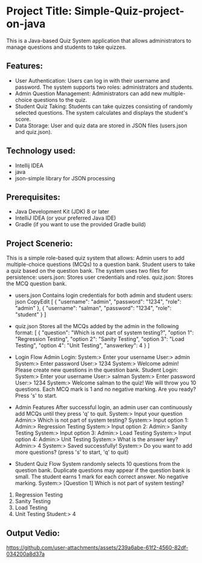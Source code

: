 # Project Title: Simple-Quiz-project-on-java
This is a Java-based Quiz System application that allows administrators to manage questions and students to take quizzes.

## Features:
- User Authentication: Users can log in with their username and password. The system supports two roles: administrators and students.
- Admin Question Management: Administrators can add new multiple-choice questions to the quiz.
- Student Quiz Taking: Students can take quizzes consisting of randomly selected questions. The system calculates and displays the student's score.
- Data Storage: User and quiz data are stored in JSON files (users.json and quiz.json).
  
## Technology used:
- Intellij IDEA
- java
- json-simple library for JSON processing
  
## Prerequisites:
- Java Development Kit (JDK) 8 or later
- IntelliJ IDEA (or your preferred Java IDE)
- Gradle (if you want to use the provided Gradle build)

## Project Scenerio:
This is a simple role-based quiz system that allows:
Admin users to add multiple-choice questions (MCQs) to a question bank.
Student users to take a quiz based on the question bank.
The system uses two files for persistence:
users.json: Stores user credentials and roles.
quiz.json: Stores the MCQ question bank.

- users.json
Contains login credentials for both admin and student users:
json
CopyEdit
[
  { "username": "admin", "password": "1234", "role": "admin" },
  { "username": "salman", "password": "1234", "role": "student" }
]
- quiz.json
Stores all the MCQs added by the admin in the following format:
[
  {
    "question": "Which is not part of system testing?",
    "option 1": "Regression Testing",
    "option 2": "Sanity Testing",
    "option 3": "Load Testing",
    "option 4": "Unit Testing",
    "answerkey": 4
  }
]

- Login Flow
Admin Login:
System:> Enter your username
User:> admin
System:> Enter password
User:> 1234
System:> Welcome admin! Please create new questions in the question bank.
Student Login:
System:> Enter your username
User:> salman
System:> Enter password
User:> 1234
System:> Welcome salman to the quiz! We will throw you 10 questions. Each MCQ mark is 1 and no negative marking. Are you ready? Press 's' to start.
-  Admin Features
After successful login, an admin user can continuously add MCQs until they press 'q' to quit.
System:> Input your question
Admin:> Which is not part of system testing?
System:> Input option 1:
Admin:> Regression Testing
System:> Input option 2:
Admin:> Sanity Testing
System:> Input option 3:
Admin:> Load Testing
System:> Input option 4:
Admin:> Unit Testing
System:> What is the answer key?
Admin:> 4
System:> Saved successfully!
System:> Do you want to add more questions? (press 's' to start, 'q' to quit)

- Student Quiz Flow
System randomly selects 10 questions from the question bank.
Duplicate questions may appear if the question bank is small.
The student earns 1 mark for each correct answer.
No negative marking.
System:> [Question 1] Which is not part of system testing?
1. Regression Testing
2. Sanity Testing
3. Load Testing
4. Unit Testing
Student:> 4

## Output Vedio:
https://github.com/user-attachments/assets/239a6abe-61f2-4560-82df-034200a8d37a



